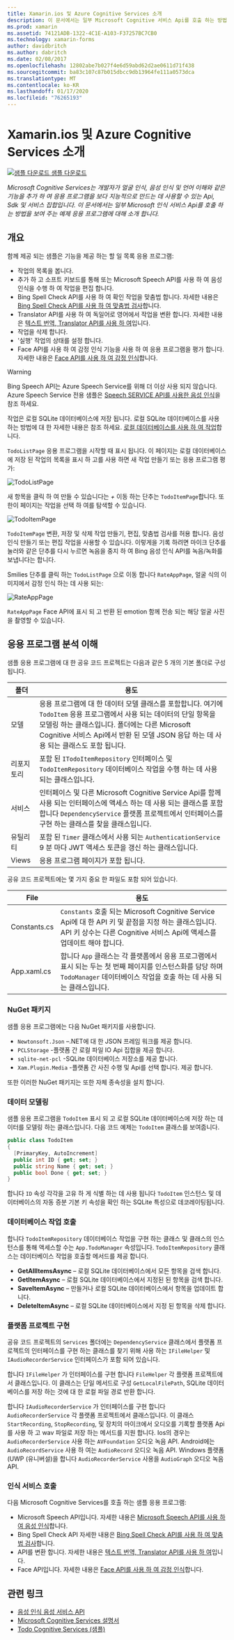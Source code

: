 ```yaml
---
title: Xamarin.ios 및 Azure Cognitive Services 소개
description: 이 문서에서는 일부 Microsoft Cognitive 서비스 Api를 호출 하는 방법을 보여 주는 샘플 응용 프로그램을 소개 합니다.
ms.prod: xamarin
ms.assetid: 74121ADB-1322-4C1E-A103-F37257BC7CB0
ms.technology: xamarin-forms
author: davidbritch
ms.author: dabritch
ms.date: 02/08/2017
ms.openlocfilehash: 12802abe7b027f4e6d59abd62d2ae0611d71f438
ms.sourcegitcommit: ba83c107c87b015dbcc9db13964fe111a0573dca
ms.translationtype: MT
ms.contentlocale: ko-KR
ms.lasthandoff: 01/17/2020
ms.locfileid: "76265193"
---
```

# <a name="xamarinforms-and-azure-cognitive-services-introduction"></a>Xamarin.ios 및 Azure Cognitive Services 소개

[![샘플 다운로드](~/media/shared/download.png) 샘플 다운로드](https://docs.microsoft.com/samples/xamarin/xamarin-forms-samples/webservices-todocognitiveservices)

_Microsoft Cognitive Services는 개발자가 얼굴 인식, 음성 인식 및 언어 이해와 같은 기능을 추가 하 여 응용 프로그램을 보다 지능적으로 만드는 데 사용할 수 있는 Api, Sdk 및 서비스 집합입니다. 이 문서에서는 일부 Microsoft 인식 서비스 Api를 호출 하는 방법을 보여 주는 예제 응용 프로그램에 대해 소개 합니다._

## <a name="overview"></a>개요

함께 제공 되는 샘플은 기능을 제공 하는 할 일 목록 응용 프로그램:

- 작업의 목록을 봅니다.
- 추가 하 고 소프트 키보드를 통해 또는 Microsoft Speech API를 사용 하 여 음성 인식을 수행 하 여 작업을 편집 합니다.
- Bing Spell Check API를 사용 하 여 확인 작업을 맞춤법 합니다. 자세한 내용은 [Bing Spell Check API를 사용 하 여 맞춤법 검사](spell-check.md)합니다.
- Translator API를 사용 하 여 독일어로 영어에서 작업을 변환 합니다. 자세한 내용은 [텍스트 번역, Translator API를 사용 하 여](text-translation.md)입니다.
- 작업을 삭제 합니다.
- '실행' 작업의 상태를 설정 합니다.
- Face API를 사용 하 여 감정 인식 기능을 사용 하 여 응용 프로그램을 평가 합니다. 자세한 내용은 [Face API를 사용 하 여 감정 인식](emotion-recognition.md)합니다.

> [!WARNING]
> Bing Speech API는 Azure Speech Service를 위해 더 이상 사용 되지 않습니다. Azure Speech Service 전용 샘플은 [Speech SERVICE API를 사용한 음성 인식](~/xamarin-forms/data-cloud/azure-cognitive-services/speech-recognition.md)을 참조 하세요.

작업은 로컬 SQLite 데이터베이스에 저장 됩니다. 로컬 SQLite 데이터베이스를 사용 하는 방법에 대 한 자세한 내용은 참조 하세요. [로컬 데이터베이스를 사용 하 여 작업](~/xamarin-forms/data-cloud/data/databases.md)합니다.

`TodoListPage` 응용 프로그램을 시작할 때 표시 됩니다. 이 페이지는 로컬 데이터베이스에 저장 된 작업의 목록을 표시 하 고를 사용 하면 새 작업 만들기 또는 응용 프로그램 평가:

![](introduction-images/sample-application-1.png "TodoListPage")

새 항목을 클릭 하 여 만들 수 있습니다는 *+* 이동 하는 단추는 `TodoItemPage`합니다. 또한이 페이지는 작업을 선택 하 여를 탐색할 수 있습니다.

![](introduction-images/sample-application-2.png "TodoItemPage")

`TodoItemPage` 변환, 저장 및 삭제 작업 만들기, 편집, 맞춤법 검사를 허용 합니다. 음성 인식 만들기 또는 편집 작업을 사용할 수 있습니다. 이렇게을 기록 하려면 마이크 단추를 눌러와 같은 단추를 다시 누르면 녹음을 중지 하 여 Bing 음성 인식 API를 녹음/녹화를 보냅니다는 합니다.

Smilies 단추를 클릭 하는 `TodoListPage` 으로 이동 합니다 `RateAppPage`, 얼굴 식의 이미지에서 감정 인식 하는 데 사용 되는:

![](introduction-images/sample-application-3.png "RateAppPage")

`RateAppPage` Face API에 표시 되 고 반환 된 emotion 함께 전송 되는 해당 얼굴 사진을 촬영할 수 있습니다.

## <a name="understand-the-application-anatomy"></a>응용 프로그램 분석 이해

샘플 응용 프로그램에 대 한 공유 코드 프로젝트는 다음과 같은 5 개의 기본 폴더로 구성 됩니다.

|폴더|용도|
|--- |--- |
|모델|응용 프로그램에 대 한 데이터 모델 클래스를 포함합니다. 여기에 `TodoItem` 응용 프로그램에서 사용 되는 데이터의 단일 항목을 모델링 하는 클래스입니다. 폴더에는 다른 Microsoft Cognitive 서비스 Api에서 반환 된 모델 JSON 응답 하는 데 사용 되는 클래스도 포함 됩니다.|
|리포지토리|포함 된 `ITodoItemRepository` 인터페이스 및 `TodoItemRepository` 데이터베이스 작업을 수행 하는 데 사용 되는 클래스입니다.|
|서비스|인터페이스 및 다른 Microsoft Cognitive Service Api를 함께 사용 되는 인터페이스에 액세스 하는 데 사용 되는 클래스를 포함 합니다 `DependencyService` 플랫폼 프로젝트에서 인터페이스를 구현 하는 클래스를 찾을 클래스입니다.|
|유틸리티|포함 된 `Timer` 클래스에서 사용 되는 `AuthenticationService` 9 분 마다 JWT 액세스 토큰을 갱신 하는 클래스입니다.|
|Views|응용 프로그램 페이지가 포함 됩니다.|

공유 코드 프로젝트에는 몇 가지 중요 한 파일도 포함 되어 있습니다.

|File|용도|
|--- |--- |
|Constants.cs|`Constants` 호출 되는 Microsoft Cognitive Service Api에 대 한 API 키 및 끝점을 지정 하는 클래스입니다. API 키 상수는 다른 Cognitive 서비스 Api에 액세스를 업데이트 해야 합니다.|
|App.xaml.cs|합니다 `App` 클래스는 각 플랫폼에서 응용 프로그램에서 표시 되는 두는 첫 번째 페이지를 인스턴스화를 담당 하며 `TodoManager` 데이터베이스 작업을 호출 하는 데 사용 되는 클래스입니다.|

### <a name="nuget-packages"></a>NuGet 패키지

샘플 응용 프로그램에는 다음 NuGet 패키지를 사용합니다.

- `Newtonsoft.Json` –.NET에 대 한 JSON 프레임 워크를 제공 합니다.
- `PCLStorage` -플랫폼 간 로컬 파일 IO Api 집합을 제공 합니다.
- `sqlite-net-pcl` -SQLite 데이터베이스 저장소를 제공 합니다.
- `Xam.Plugin.Media` -플랫폼 간 사진 수행 및 Api를 선택 합니다. 제공 합니다.

또한 이러한 NuGet 패키지는 또한 자체 종속성을 설치 합니다.

### <a name="model-the-data"></a>데이터 모델링

샘플 응용 프로그램을 `TodoItem` 표시 되 고 로컬 SQLite 데이터베이스에 저장 하는 데이터를 모델링 하는 클래스입니다. 다음 코드 예제는 `TodoItem` 클래스를 보여줍니다.

```csharp
public class TodoItem
{
  [PrimaryKey, AutoIncrement]
  public int ID { get; set; }
  public string Name { get; set; }
  public bool Done { get; set; }
}
```

합니다 `ID` 속성 각각을 고유 하 게 식별 하는 데 사용 됩니다 `TodoItem` 인스턴스 및 데이터베이스의 자동 증분 기본 키 속성을 확인 하는 SQLite 특성으로 데코레이팅됩니다.

### <a name="invoke-database-operations"></a>데이터베이스 작업 호출

합니다 `TodoItemRepository` 데이터베이스 작업을 구현 하는 클래스 및 클래스의 인스턴스를 통해 액세스할 수는 `App.TodoManager` 속성입니다. `TodoItemRepository` 클래스는 데이터베이스 작업을 호출할 메서드를 제공 합니다.

- **GetAllItemsAsync** – 로컬 SQLite 데이터베이스에서 모든 항목을 검색 합니다.
- **GetItemAsync** – 로컬 SQLite 데이터베이스에서 지정된 된 항목을 검색 합니다.
- **SaveItemAsync** – 만들거나 로컬 SQLite 데이터베이스에서 항목을 업데이트 합니다.
- **DeleteItemAsync** – 로컬 SQLite 데이터베이스에서 지정 된 항목을 삭제 합니다.

### <a name="platform-project-implementations"></a>플랫폼 프로젝트 구현

공유 코드 프로젝트의 `Services` 폴더에는 `DependencyService` 클래스에서 플랫폼 프로젝트의 인터페이스를 구현 하는 클래스를 찾기 위해 사용 하는 `IFileHelper` 및 `IAudioRecorderService` 인터페이스가 포함 되어 있습니다.

합니다 `IFileHelper` 가 인터페이스를 구현 합니다 `FileHelper` 각 플랫폼 프로젝트에서 클래스입니다. 이 클래스는 단일 메서드로 구성 `GetLocalFilePath`, SQLite 데이터베이스를 저장 하는 것에 대 한 로컬 파일 경로 반환 합니다.

합니다 `IAudioRecorderService` 가 인터페이스를 구현 합니다 `AudioRecorderService` 각 플랫폼 프로젝트에서 클래스입니다. 이 클래스 `StartRecording`, `StopRecording`, 및 장치의 마이크에서 오디오를 기록할 플랫폼 Api를 사용 하 고 wav 파일로 저장 하는 메서드를 지원 합니다. Ios의 경우는 `AudioRecorderService` 사용 하는 `AVFoundation` 오디오 녹음 API. Android에는 `AudioRecordService` 사용 하 여는 `AudioRecord` 오디오 녹음 API. Windows 플랫폼 (UWP (유니버설)을 합니다 `AudioRecorderService` 사용을 `AudioGraph` 오디오 녹음 API.

### <a name="invoke-cognitive-services"></a>인식 서비스 호출

다음 Microsoft Cognitive Services를 호출 하는 샘플 응용 프로그램:

- Microsoft Speech API입니다. 자세한 내용은 [Microsoft Speech API를 사용 하 여 음성 인식](speech-recognition.md)합니다.
- Bing Spell Check API 자세한 내용은 [Bing Spell Check API를 사용 하 여 맞춤법 검사](spell-check.md)합니다.
- API를 변환 합니다. 자세한 내용은 [텍스트 번역, Translator API를 사용 하 여](text-translation.md)입니다.
- Face API입니다. 자세한 내용은 [Face API를 사용 하 여 감정 인식](emotion-recognition.md)합니다.

## <a name="related-links"></a>관련 링크

- [음성 인식 음성 서비스 API](~/xamarin-forms/data-cloud/azure-cognitive-services/speech-recognition.md)
- [Microsoft Cognitive Services 설명서](https://www.microsoft.com/cognitive-services/documentation)
- [Todo Cognitive Services (샘플)](https://docs.microsoft.com/samples/xamarin/xamarin-forms-samples/webservices-todocognitiveservices)
